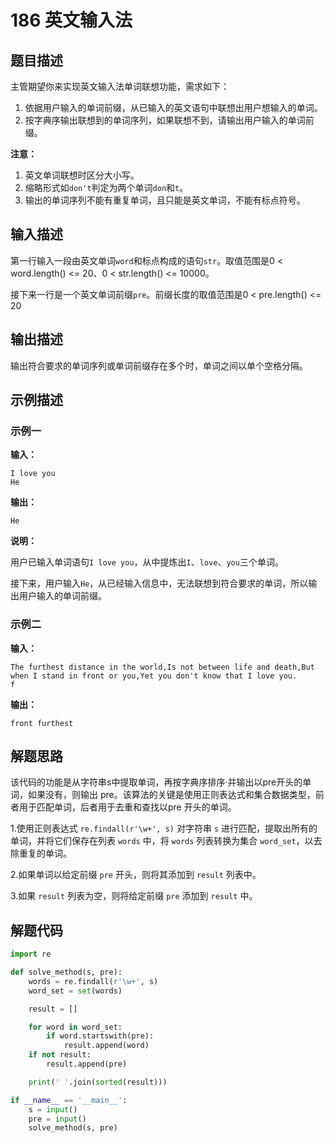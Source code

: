 # 186 英文输入法

## 题目描述

主管期望你来实现英文输入法单词联想功能，需求如下：

1. 依据用户输入的单词前缀，从已输入的英文语句中联想出用户想输入的单词。
2. 按字典序输出联想到的单词序列，如果联想不到，请输出用户输入的单词前缀。

**注意：**

1. 英文单词联想时区分大小写。
2. 缩略形式如`don't`判定为两个单词`don`和`t`。
3. 输出的单词序列不能有重复单词，且只能是英文单词，不能有标点符号。

## 输入描述

第一行输入一段由英文单词`word`和标点构成的语句`str`。取值范围是0 < word.length() <= 20、0 < str.length() <= 10000。

接下来一行是一个英文单词前缀`pre`。前缀长度的取值范围是0 < pre.length() <= 20

## 输出描述

输出符合要求的单词序列或单词前缀存在多个时，单词之间以单个空格分隔。 

## 示例描述

### 示例一

**输入：**

```text
I love you
He
```

**输出：**

```text
He
```

**说明：**

用户已输入单词语句`I love you`，从中提炼出`I`、`love`、`you`三个单词。

接下来，用户输入`He`，从已经输入信息中，无法联想到符合要求的单词，所以输出用户输入的单词前缀。

### 示例二

**输入：**

```text
The furthest distance in the world,Is not between life and death,But when I stand in front or you,Yet you don't know that I love you.
f
```

**输出：**

```text
front furthest
```

## 解题思路

该代码的功能是从字符串s中提取单词，再按字典序排序·并输出以pre开头的单词，如果没有，则输出 pre。该算法的关键是使用正则表达式和集合数据类型，前者用于匹配单词，后者用于去重和查找以pre 开头的单词。

1.使用正则表达式 `re.findall(r'\w+', s)` 对字符串 `s` 进行匹配，提取出所有的单词，并将它们保存在列表 `words` 中，将 `words` 列表转换为集合 `word_set`，以去除重复的单词。

2.如果单词以给定前缀 `pre` 开头，则将其添加到 `result` 列表中。

3.如果 `result` 列表为空，则将给定前缀 `pre` 添加到 `result` 中。

## 解题代码

```python
import re

def solve_method(s, pre):
    words = re.findall(r'\w+', s)
    word_set = set(words)

    result = []

    for word in word_set:
        if word.startswith(pre):
            result.append(word)
    if not result:
        result.append(pre)

    print(' '.join(sorted(result)))

if __name__ == '__main__':
    s = input()
    pre = input()
    solve_method(s, pre)
```

